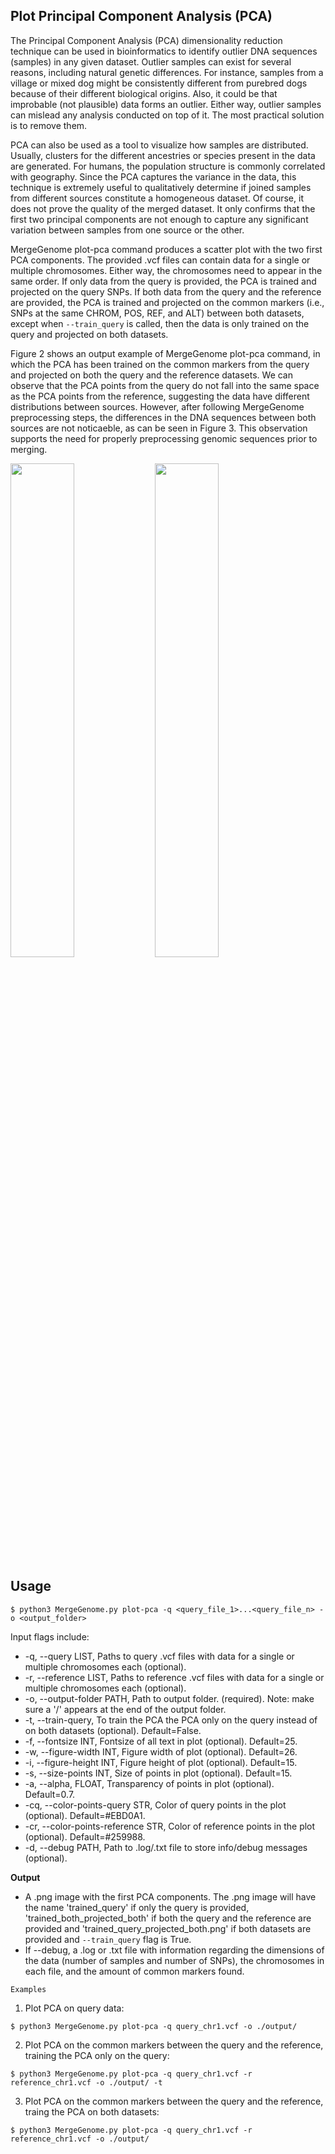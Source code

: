 ## Plot Principal Component Analysis (PCA)

The Principal Component Analysis (PCA) dimensionality reduction technique can be used in bioinformatics to identify outlier DNA sequences (samples) in any given dataset. Outlier samples can exist for several reasons, including natural genetic differences. For instance, samples from a village or mixed dog might be consistently different from purebred dogs because of their different biological origins. Also, it could be that improbable (not plausible) data forms an outlier. Either way, outlier samples can mislead any analysis conducted on top of it. The most practical solution is to remove them.

PCA can also be used as a tool to visualize how samples are distributed. Usually, clusters for the different ancestries or species present in the data are generated. For humans, the population structure is commonly correlated with geography. Since the PCA captures the variance in the data, this technique is extremely useful to qualitatively determine if joined samples from different sources constitute a homogeneous dataset. Of course, it does not prove the quality of the merged dataset. It only confirms that the first two principal components are not enough to capture any significant variation between samples from one source or the other.

MergeGenome plot-pca command produces a scatter plot with the two first PCA components. The provided .vcf files can contain data for a single or multiple chromosomes. Either way, the chromosomes need to appear in the same order. If only data from the query is provided, the PCA is trained and projected on the query SNPs. If both data from the query and the reference are provided, the PCA is trained and projected on the common markers (i.e., SNPs at the same CHROM, POS, REF, and ALT) between both datasets, except when `--train_query` is called, then the data is only trained on the query and projected on both datasets.

Figure 2 shows an output example of MergeGenome plot-pca command, in which the PCA has been trained on the common markers from the query and projected on both the query and the reference datasets. We can observe that the PCA points from the query do not fall into the same space as the PCA points from the reference, suggesting the data have different distributions between sources. However, after following MergeGenome preprocessing steps, the differences in the DNA sequences between both sources are not noticaeble, as can be seen in Figure 3. This observation supports the need for properly preprocessing genomic sequences prior to merging.

<p float="left">
  <img src="https://github.com/AI-sandbox/merge-vcf-files/blob/main/figures/trained_both_projected_both.png" width="45%" />
  <img src="https://github.com/AI-sandbox/merge-vcf-files/blob/main/figures/trained_both_projected_both_after_preprocessing.png" width="45%" /> 
</p>


## Usage

```
$ python3 MergeGenome.py plot-pca -q <query_file_1>...<query_file_n> -o <output_folder>
```

Input flags include:

* -q, --query LIST, Paths to query .vcf files with data for a single or multiple chromosomes each (optional).
* -r, --reference LIST, Paths to reference .vcf files with data for a single or multiple chromosomes each (optional).
* -o, --output-folder PATH, Path to output folder. (required). Note: make sure a '/' appears at the end of the output folder.
* -t, --train-query, To train the PCA the PCA only on the query instead of on both datasets (optional). Default=False.
* -f, --fontsize INT, Fontsize of all text in plot (optional). Default=25.
* -w, --figure-width INT, Figure width of plot (optional). Default=26.
* -i, --figure-height INT, Figure height of plot (optional). Default=15.
* -s, --size-points INT, Size of points in plot (optional). Default=15.
* -a, --alpha, FLOAT, Transparency of points in plot (optional). Default=0.7.
* -cq, --color-points-query STR, Color of query points in the plot (optional). Default=#EBD0A1.
* -cr, --color-points-reference STR, Color of reference points in the plot (optional). Default=#259988.
* -d, --debug PATH, Path to .log/.txt file to store info/debug messages (optional).

**Output**

* A .png image with the first PCA components. The .png image will have the name 'trained_query' if only the query is provided, 'trained_both_projected_both' if both the query and the reference are provided and 'trained_query_projected_both.png' if both datasets are provided and `--train_query` flag is True.
* If --debug, a .log or .txt file with information regarding the dimensions of the data (number of samples and number of SNPs), the chromosomes in each file, and the amount of common markers found.

`Examples`

1. Plot PCA on query data:

```
$ python3 MergeGenome.py plot-pca -q query_chr1.vcf -o ./output/
```

2. Plot PCA on the common markers between the query and the reference, training the PCA only on the query:

```
$ python3 MergeGenome.py plot-pca -q query_chr1.vcf -r reference_chr1.vcf -o ./output/ -t
```

3. Plot PCA on the common markers between the query and the reference, traing the PCA on both datasets:

```
$ python3 MergeGenome.py plot-pca -q query_chr1.vcf -r reference_chr1.vcf -o ./output/
```

